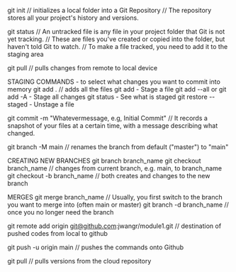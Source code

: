 git init
// initializes a local folder into a Git Repository
// The repository stores all your project's history and versions.

git status
// An untracked file is any file in your project folder that Git is not yet tracking.
// These are files you've created or copied into the folder, but haven't told Git to watch.
// To make a file tracked, you need to add it to the staging area

git pull
// pulls changes from remote to local device

STAGING COMMANDS - to select what changes you want to commit into memory
git add . 
// adds all the files
git add <file> - Stage a file
git add --all or git add -A - Stage all changes
git status - See what is staged
git restore --staged <file> - Unstage a file


git commit -m "Whatevermessage, e.g, Initial Commit"
// It records a snapshot of your files at a certain time, with a message describing what changed.

git branch -M main
// renames the branch from default ("master") to "main"

CREATING NEW BRANCHES
git branch branch_name
git checkout branch_name 
// changes from current branch, e.g. main, to branch_name
git checkout -b branch_name
// both creates and changes to the new branch

MERGES 
git merge branch_name
// Usually, you first switch to the branch you want to merge into (often main or master)
git branch -d branch_name
// once you no longer need the branch

git remote add origin git@github.com:jwangr/module1.git
// destination of pushed codes from local to github

git push -u origin main
// pushes the commands onto Github

git pull
// pulls versions from the cloud repository
